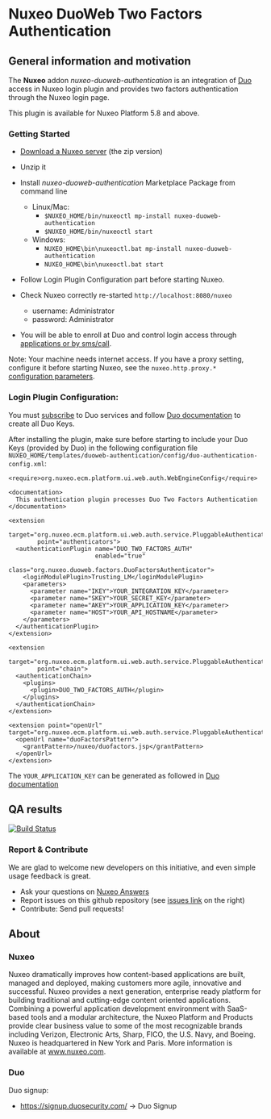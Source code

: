 # Nuxeo DuoWeb Two Factors Authentication

## General information and motivation

The **Nuxeo** addon _nuxeo-duoweb-authentication_ is an integration of [Duo](http://www.duosecurity.com) access in Nuxeo login plugin and provides two factors authentication through the Nuxeo login page.

This plugin is available for Nuxeo Platform 5.8 and above.

### Getting Started

- [Download a Nuxeo server](http://www.nuxeo.com/downloads) (the zip version)

- Unzip it

- Install _nuxeo-duoweb-authentication_ Marketplace Package from command line
  - Linux/Mac:
    - `$NUXEO_HOME/bin/nuxeoctl mp-install nuxeo-duoweb-authentication`
    - `$NUXEO_HOME/bin/nuxeoctl start`
  - Windows:
    - `NUXEO_HOME\bin\nuxeoctl.bat mp-install nuxeo-duoweb-authentication`
    - `NUXEO_HOME\bin\nuxeoctl.bat start`

- Follow Login Plugin Configuration part before starting Nuxeo.

- Check Nuxeo correctly re-started `http://localhost:8080/nuxeo`
  - username: Administrator
  - password: Administrator

- You will be able to enroll at Duo and control login access through [applications or by sms/call](https://duosecurity.com/product#effective).

Note: Your machine needs internet access. If you have a proxy setting, configure it before starting Nuxeo, see the `nuxeo.http.proxy.*` [configuration parameters](https://doc.nuxeo.com/n/DyM).

### Login Plugin Configuration:

You must [subscribe](https://signup.duosecurity.com/) to Duo services and follow [Duo documentation](https://www.duosecurity.com/docs/duoweb) to create all Duo Keys.

After installing the plugin, make sure before starting to include your Duo Keys (provided by Duo) in the following configuration file `NUXEO_HOME/templates/duoweb-authentication/config/duo-authentication-config.xml`:

  <?xml version="1.0"?>
  <component name="org.nuxeo.duo.factors.login.contrib">

    <require>org.nuxeo.ecm.platform.ui.web.auth.WebEngineConfig</require>

    <documentation>
      This authentication plugin processes Duo Two Factors Authentication
    </documentation>

    <extension
            target="org.nuxeo.ecm.platform.ui.web.auth.service.PluggableAuthenticationService"
            point="authenticators">
      <authenticationPlugin name="DUO_TWO_FACTORS_AUTH"
                            enabled="true"
                            class="org.nuxeo.duoweb.factors.DuoFactorsAuthenticator">
        <loginModulePlugin>Trusting_LM</loginModulePlugin>
        <parameters>
          <parameter name="IKEY">YOUR_INTEGRATION_KEY</parameter>
          <parameter name="SKEY">YOUR_SECRET_KEY</parameter>
          <parameter name="AKEY">YOUR_APPLICATION_KEY</parameter>
          <parameter name="HOST">YOUR_API_HOSTNAME</parameter>
        </parameters>
      </authenticationPlugin>
    </extension>

    <extension
            target="org.nuxeo.ecm.platform.ui.web.auth.service.PluggableAuthenticationService"
            point="chain">
      <authenticationChain>
        <plugins>
          <plugin>DUO_TWO_FACTORS_AUTH</plugin>
        </plugins>
      </authenticationChain>
    </extension>

    <extension point="openUrl" target="org.nuxeo.ecm.platform.ui.web.auth.service.PluggableAuthenticationService">
      <openUrl name="duoFactorsPattern">
        <grantPattern>/nuxeo/duofactors.jsp</grantPattern>
      </openUrl>
    </extension>

  </component>

The `YOUR_APPLICATION_KEY` can be generated as followed in [Duo documentation](https://www.duosecurity.com/docs/duoweb#1.-generate-an-akey)

## QA results

[![Build Status](https://qa.nuxeo.org/jenkins/buildStatus/icon?job=addons_nuxeo-duoweb-authentication-master)](https://qa.nuxeo.org/jenkins/job/addons_nuxeo-duoweb-authentication-master/)

### Report & Contribute

We are glad to welcome new developers on this initiative, and even simple usage feedback is great.
- Ask your questions on [Nuxeo Answers](http://answers.nuxeo.com)
- Report issues on this github repository (see [issues link](http://github.com/nuxeo/nuxeo-duoweb-authentication/issues) on the right)
- Contribute: Send pull requests!

## About
### Nuxeo

Nuxeo dramatically improves how content-based applications are built, managed and deployed, making customers more agile, innovative and successful. Nuxeo provides a next generation, enterprise ready platform for building traditional and cutting-edge content oriented applications. Combining a powerful application development environment with SaaS-based tools and a modular architecture, the Nuxeo Platform and Products provide clear business value to some of the most recognizable brands including Verizon, Electronic Arts, Sharp, FICO, the U.S. Navy, and Boeing. Nuxeo is headquartered in New York and Paris. More information is available at www.nuxeo.com.

### Duo
Duo signup:

- <https://signup.duosecurity.com/> -> Duo Signup
